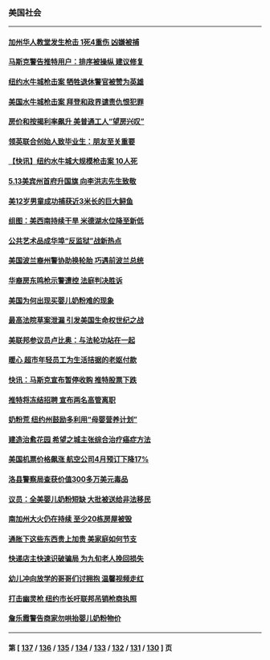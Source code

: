 ### 美国社会
---
#### [加州华人教堂发生枪击 1死4重伤 凶嫌被捕](../../pages/ncid1078160/n13738020.md) 
#### [马斯克警告推特用户：排序被操纵 建议修复](../../pages/ncid1078160/n13737800.md) 
#### [纽约水牛城枪击案 牺牲退休警官被赞为英雄](../../pages/ncid1078160/n13736229.md) 
#### [美国水牛城枪击案 拜登和政界谴责仇恨犯罪](../../pages/ncid1078160/n13737727.md) 
#### [房价和按揭利率飙升 美普通工人“望房兴叹”](../../pages/ncid1078160/n13737105.md) 
#### [领英联合创始人致毕业生：朋友至关重要](../../pages/ncid1078160/n13736872.md) 
#### [【快讯】纽约水牛城大规模枪击案 10人死](../../pages/ncid1078160/n13737084.md) 
#### [5.13美宾州首府升国旗 向李洪志先生致敬](../../pages/ncid1078160/n13737058.md) 
#### [美12岁男童成功捕获近3米长的巨大鲟鱼](../../pages/ncid1078160/n13736528.md) 
#### [组图：美西南持续干旱 米德湖水位降至新低](../../pages/ncid1078160/n13734281.md) 
#### [公共艺术品成华埠“反监狱”战新热点](../../pages/ncid1078160/n13736437.md) 
#### [美国波兰裔州警协助换轮胎 巧遇前波兰总统](../../pages/ncid1078160/n13736352.md) 
#### [华裔房东鸣枪示警遭控 法庭判决胜诉](../../pages/ncid1078160/n13736294.md) 
#### [美国为何出现买婴儿奶粉难的现象](../../pages/ncid1078160/n13735967.md) 
#### [最高法院草案泄漏 引发美国生命权世纪之战](../../pages/ncid1078160/n13733287.md) 
#### [美联邦参议员卢比奥：与法轮功站在一起](../../pages/ncid1078160/n13735749.md) 
#### [暖心 超市年轻员工为生活拮据的老妪付款](../../pages/ncid1078160/n13735352.md) 
#### [快讯：马斯克宣布暂停收购 推特股票下跌](../../pages/ncid1078160/n13735724.md) 
#### [推特将冻结招聘 宣布两名高管离职](../../pages/ncid1078160/n13734872.md) 
#### [奶粉荒 纽约州鼓励多利用“母婴营养计划”](../../pages/ncid1078160/n13735146.md) 
#### [建造治愈花园 希望之城主张综合治疗癌症方法](../../pages/ncid1078160/n13735052.md) 
#### [美国机票价格飙涨 航空公司4月预订下降17%](../../pages/ncid1078160/n13734941.md) 
#### [洛县警察局查获价值300多万美元毒品](../../pages/ncid1078160/n13735012.md) 
#### [议员：全美婴儿奶粉短缺 大批被送给非法移民](../../pages/ncid1078160/n13734874.md) 
#### [南加州大火仍在持续 至少20栋房屋被毁](../../pages/ncid1078160/n13734878.md) 
#### [通胀下这些东西贵上加贵 美家庭如何节支](../../pages/ncid1078160/n13734745.md) 
#### [快递店主快速识破骗局 为九旬老人挽回损失](../../pages/ncid1078160/n13734221.md) 
#### [幼儿冲向放学的哥哥们讨拥抱 温馨视频走红](../../pages/ncid1078160/n13734236.md) 
#### [打击幽灵枪 纽约市长吁联邦吊销枪商执照](../../pages/ncid1078160/n13734001.md) 
#### [詹乐霞警告商家勿哄抬婴儿奶粉物价](../../pages/ncid1078160/n13734020.md) 

---
#### 第 [ [137](./137.md) / [136](./136.md) / [135](./135.md) / [134](./134.md) / [133](./133.md) / [132](./132.md) / [131](./131.md) / [130](./130.md) ] 页
